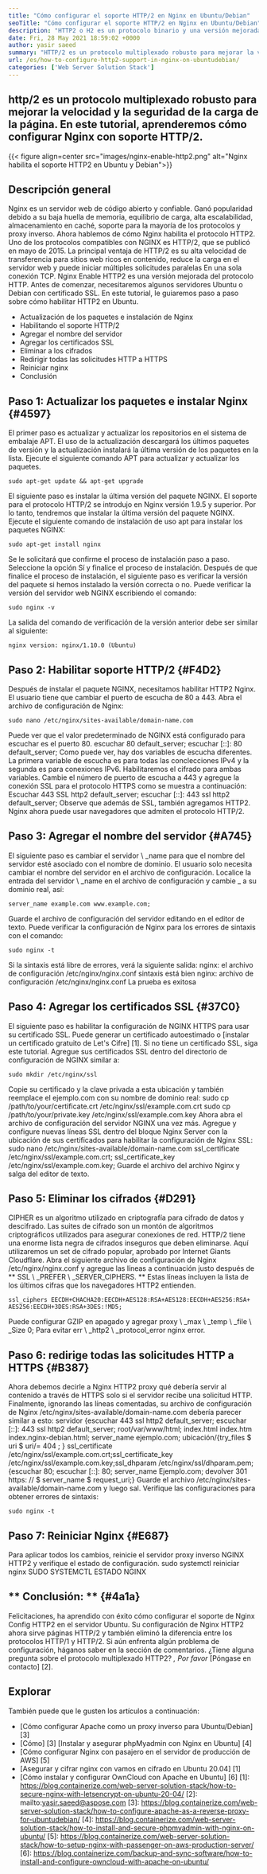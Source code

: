 ```yaml
---
title: "Cómo configurar el soporte HTTP/2 en Nginx en Ubuntu/Debian" 
seoTitle: "Cómo configurar el soporte HTTP/2 en Nginx en Ubuntu/Debian" 
description: "HTTP2 o H2 es un protocolo binario y una versión mejorada del protocolo HTTP que permite aumentar la velocidad de las páginas del sitio después de que NGINX habilite el soporte HTTP2" 
date: Fri, 28 May 2021 18:59:02 +0000
author: yasir saeed
summary: "HTTP/2 es un protocolo multiplexado robusto para mejorar la velocidad y la seguridad de la carga de la página. En este tutorial, aprenderemos cómo configurar Nginx con soporte HTTP/2." 
url: /es/how-to-configure-http2-support-in-nginx-on-ubuntudebian/
categories: ['Web Server Solution Stack']
---
```


## http/2 es un protocolo multiplexado robusto para mejorar la velocidad y la seguridad de la carga de la página. En este tutorial, aprenderemos cómo configurar Nginx con soporte HTTP/2.

{{< figure align=center src="images/nginx-enable-http2.png" alt="Nginx habilita el soporte HTTP2 en Ubuntu y Debian">}}


## **Descripción general**
Nginx es un servidor web de código abierto y confiable. Ganó popularidad debido a su baja huella de memoria, equilibrio de carga, alta escalabilidad, almacenamiento en caché, soporte para la mayoría de los protocolos y proxy inverso. Ahora hablemos de cómo Nginx habilita el protocolo HTTP2.
Uno de los protocolos compatibles con NGINX es HTTP/2, que se publicó en mayo de 2015. La principal ventaja de HTTP/2 es su alta velocidad de transferencia para sitios web ricos en contenido, reduce la carga en el servidor web y puede iniciar múltiples solicitudes paralelas En una sola conexión TCP. Nginx Enable HTTP2 es una versión mejorada del protocolo HTTP. Antes de comenzar, necesitaremos algunos servidores Ubuntu o Debian con certificado SSL. En este tutorial, le guiaremos paso a paso sobre cómo habilitar HTTP2 en Ubuntu.
  * Actualización de los paquetes e instalación de Nginx
  * Habilitando el soporte HTTP/2
  * Agregar el nombre del servidor
  * Agregar los certificados SSL
  * Eliminar a los cifrados
  * Redirigir todas las solicitudes HTTP a HTTPS
  * Reiniciar nginx
  * Conclusión

## Paso 1: Actualizar los paquetes e instalar Nginx {#4597}
El primer paso es actualizar y actualizar los repositorios en el sistema de embalaje APT. El uso de la actualización descargará los últimos paquetes de versión y la actualización instalará la última versión de los paquetes en la lista. Ejecute el siguiente comando APT para actualizar y actualizar los paquetes.
```
sudo apt-get update && apt-get upgrade
```
El siguiente paso es instalar la última versión del paquete NGINX. El soporte para el protocolo HTTP/2 se introdujo en Nginx versión 1.9.5 y superior. Por lo tanto, tendremos que instalar la última versión del paquete NGINX. Ejecute el siguiente comando de instalación de uso apt para instalar los paquetes NGINX:
```
sudo apt-get install nginx
```
Se le solicitará que confirme el proceso de instalación paso a paso. Seleccione la opción Sí y finalice el proceso de instalación. Después de que finalice el proceso de instalación, el siguiente paso es verificar la versión del paquete si hemos instalado la versión correcta o no. Puede verificar la versión del servidor web NGINX escribiendo el comando:
```
sudo nginx -v
```
La salida del comando de verificación de la versión anterior debe ser similar al siguiente:
```
nginx version: nginx/1.10.0 (Ubuntu)
```

## Paso 2: Habilitar soporte HTTP/2 {#F4D2}
Después de instalar el paquete NGINX, necesitamos habilitar HTTP2 Nginx. El usuario tiene que cambiar el puerto de escucha de 80 a 443. Abra el archivo de configuración de Nginx:
```
sudo nano /etc/nginx/sites-available/domain-name.com
```
Puede ver que el valor predeterminado de NGINX está configurado para escuchar es el puerto 80.
escuchar 80 default_server;
escuchar [::]: 80 default_server;
Como puede ver, hay dos variables de escucha diferentes. La primera variable de escucha es para todas las conclecciones IPv4 y la segunda es para conexiones IPv6. Habilitaremos el cifrado para ambas variables. Cambie el número de puerto de escucha a 443 y agregue la conexión SSL para el protocolo HTTPS como se muestra a continuación:
Escuchar 443 SSL http2 default_server;
escuchar [::]: 443 ssl http2 default_server;
Observe que además de SSL, también agregamos HTTP2. Nginx ahora puede usar navegadores que admiten el protocolo HTTP/2.

## Paso 3: Agregar el nombre del servidor {#A745}
El siguiente paso es cambiar el servidor \ _name para que el nombre del servidor esté asociado con el nombre de dominio. El usuario solo necesita cambiar el nombre del servidor en el archivo de configuración. Localice la entrada del servidor \ _name en el archivo de configuración y cambie _ a su dominio real, así:
```
server_name example.com www.example.com;
```
Guarde el archivo de configuración del servidor editando en el editor de texto. Puede verificar la configuración de Nginx para los errores de sintaxis con el comando:
```
sudo nginx -t
```
Si la sintaxis está libre de errores, verá la siguiente salida:
nginx: el archivo de configuración /etc/nginx/nginx.conf sintaxis está bien
nginx: archivo de configuración /etc/nginx/nginx.conf La prueba es exitosa

## Paso 4: Agregar los certificados SSL {#37C0}
El siguiente paso es habilitar la configuración de NGINX HTTPS para usar su certificado SSL. Puede generar un certificado autoestimado o [instalar un certificado gratuito de Let's Cifre] [1]. Si no tiene un certificado SSL, siga este tutorial. Agregue sus certificados SSL dentro del directorio de configuración de NGINX similar a:
```
sudo mkdir /etc/nginx/ssl
```
Copie su certificado y la clave privada a esta ubicación y también reemplace el ejemplo.com con su nombre de dominio real:
sudo cp /path/to/your/certificate.crt /etc/nginx/ssl/example.com.crt
sudo cp /path/to/your/private.key /etc/nginx/ssl/example.com.key
Ahora abra el archivo de configuración del servidor NGINX una vez más. Agregue y configure nuevas líneas SSL dentro del bloque Nginx Server con la ubicación de sus certificados para habilitar la configuración de Nginx SSL:
sudo nano /etc/nginx/sites-available/domain-name.com
ssl_certificate /etc/nginx/ssl/example.com.crt;
ssl_certificate_key /etc/nginx/ssl/example.com.key;
Guarde el archivo del archivo Nginx y salga del editor de texto.

## Paso 5: Eliminar los cifrados {#D291}
CIPHER es un algoritmo utilizado en criptografía para cifrado de datos y descifrado. Las suites de cifrado son un montón de algoritmos criptográficos utilizados para asegurar conexiones de red. HTTP/2 tiene una enorme lista negra de cifrados inseguros que deben eliminarse. Aquí utilizaremos un set de cifrado popular, aprobado por Internet Giants Cloudflare.
Abra el siguiente archivo de configuración de Nginx /etc/nginx/nginx.conf y agregue las líneas a continuación justo después de ** SSL \ _PREFER \ _SERVER_CIPHERS. ** Estas líneas incluyen la lista de los últimos cifras que los navegadores HTTP2 entienden.
```
ssl_ciphers EECDH+CHACHA20:EECDH+AES128:RSA+AES128:EECDH+AES256:RSA+
AES256:EECDH+3DES:RSA+3DES:!MD5;
```
Puede configurar GZIP en apagado y agregar proxy \ _max \ _temp \ _file \ _Size 0; Para evitar err \ _http2 \ _protocol_error nginx error.

## Paso 6: redirige todas las solicitudes HTTP a HTTPS {#B387}
Ahora debemos decirle a Nginx HTTP2 proxy qué debería servir al contenido a través de HTTPS solo si el servidor recibe una solicitud HTTP. Finalmente, ignorando las líneas comentadas, su archivo de configuración de Nginx /etc/nginx/sites-available/domain-name.com debería parecer similar a esto:
servidor {escuchar 443 ssl http2 default_server; escuchar [::]: 443 ssl http2 default_server; root/var/www/html; index.html index.htm index.nginx-debian.html; server_name ejemplo.com; ubicación/{try_files $ uri $ uri/= 404 ; } ssl_certificate /etc/nginx/ssl/example.com.crt;ssl_certificate_key /etc/nginx/ssl/example.com.key;ssl_dhparam /etc/nginx/ssl/dhparam.pem; {escuchar 80; escuchar [::]: 80; server_name Ejemplo.com; devolver 301 https: // $ server_name $ request_uri;}
Guarde el archivo /etc/nginx/sites-available/domain-name.com y luego sal. Verifique las configuraciones para obtener errores de sintaxis:
```
sudo nginx -t
```

## Paso 7: Reiniciar Nginx {#E687}
Para aplicar todos los cambios, reinicie el servidor proxy inverso NGINX HTTP2 y verifique el estado de configuración.
sudo systemctl reiniciar nginx
SUDO SYSTEMCTL ESTADO NGINX

## ** Conclusión: ** {#4a1a}
Felicitaciones, ha aprendido con éxito cómo configurar el soporte de Nginx Config HTTP2 en el servidor Ubuntu. Su configuración de Nginx HTTP2 ahora sirve páginas HTTP/2 y también eliminó la diferencia entre los protocolos HTTP/1 y HTTP/2. Si aún enfrenta algún problema de configuración, háganos saber en la sección de comentarios.
¿Tiene alguna pregunta sobre el protocolo multiplexado HTTP2? _, Por favor_ [Póngase en contacto] [2].

## Explorar
También puede que le gusten los artículos a continuación:
  * [Cómo configurar Apache como un proxy inverso para Ubuntu/Debian] [3]
  * [Cómo] [3] [Instalar y asegurar phpMyadmin con Nginx en Ubuntu] [4]
  * [Cómo configurar Nginx con pasajero en el servidor de producción de AWS] [5]
  * [Asegurar y cifrar nginx con vamos en cifrado en Ubuntu 20.04] [1]
  * [Cómo instalar y configurar OwnCloud con Apache en Ubuntu] [6]
[1]: https://blog.containerize.com/web-server-solution-stack/how-to-secure-nginx-with-letsencrypt-on-ubuntu-20-04/
[2]: mailto:yasir.saeed@aspose.com
[3]: https://blog.containerize.com/web-server-solution-stack/how-to-configure-apache-as-a-reverse-proxy-for-ubuntudebian/
[4]: https://blog.containerize.com/web-server-solution-stack/how-to-install-and-secure-phpmyadmin-with-nginx-on-ubuntu/
[5]: https://blog.containerize.com/web-server-solution-stack/how-to-setup-nginx-with-passenger-on-aws-production-server/
[6]: https://blog.containerize.com/backup-and-sync-software/how-to-install-and-configure-owncloud-with-apache-on-ubuntu/
